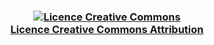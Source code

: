 <h3 align="center">
  <a rel="license" href="http://creativecommons.org/licenses/by-nc-nd/4.0/">
    <img alt="Licence Creative Commons" style="border-width:0" src="https://i.creativecommons.org/l/by-nc-nd/4.0/88x31.png" />
  </a>
  <br />
  <a rel="license" href="http://creativecommons.org/licenses/by-nc-nd/4.0/">
    Licence Creative Commons Attribution
  </a>
</h3>